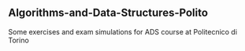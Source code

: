 ## Algorithms-and-Data-Structures-Polito
Some exercises and exam simulations for ADS course at Politecnico di Torino

